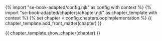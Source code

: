 <frontmatter>
{% import "se-book-adapted/config.njk" as config with context %}
{% import "se-book-adapted/chapters/chapter.njk" as chapter_template with context %}
{% set chapter = config.chapters.oopImplementation %}
{{ chapter_template.add_front_matter(chapter) }}
</frontmatter>

{{ chapter_template.show_chapter(chapter) }}